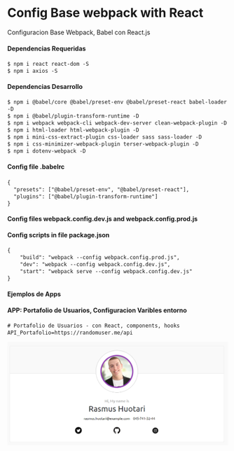 # Config Base webpack with React

Configuracion Base Webpack, Babel con React.js

#### Dependencias Requeridas

```
$ npm i react react-dom -S
$ npm i axios -S
```

#### Dependencias Desarrollo

```
$ npm i @babel/core @babel/preset-env @babel/preset-react babel-loader -D
$ npm i @babel/plugin-transform-runtime -D
$ npm i webpack webpack-cli webpack-dev-server clean-webpack-plugin -D
$ npm i html-loader html-webpack-plugin -D
$ npm i mini-css-extract-plugin css-loader sass sass-loader -D
$ npm i css-minimizer-webpack-plugin terser-webpack-plugin -D
$ npm i dotenv-webpack -D
```

#### Config file .babelrc

```
{
  "presets": ["@babel/preset-env", "@babel/preset-react"],
  "plugins": ["@babel/plugin-transform-runtime"]
}
```

#### Config files webpack.config.dev.js and webpack.config.prod.js

#### Config scripts in file package.json

```
{
    "build": "webpack --config webpack.config.prod.js",
    "dev": "webpack --config webpack.config.dev.js",
    "start": "webpack serve --config webpack.config.dev.js"
}
```

#### Ejemplos de Apps

#### APP: Portafolio de Usuarios, Configuracion Varibles entorno

```
# Portafolio de Usuarios - con React, components, hooks
API_Portafolio=https://randomuser.me/api
```

![Home-Page-Portafolio](src/assets/screen_apps/homepageportafolio.png)

